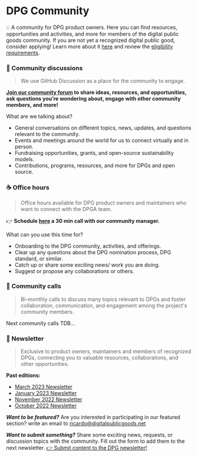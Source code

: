 # DPG Community
💡 A community for DPG product owners. Here you can find resources, opportunities and activities, and more for members of the digital public goods community. If you are not yet a recognized digital public good, consider applying! Learn more about it [here](https://digitalpublicgoods.net/digital-public-goods/) and review the [eligibility requirements](https://digitalpublicgoods.net/submission-guide/).

### 💬 Community discussions
> We use GitHub Discussion as a place for the community to engage.

**[Join our community forum](https://github.com/DPGAlliance/dpg-community/discussions) to share ideas, resources, and opportunities, ask questions you’re wondering about, engage with other community members, and more!**

What are we talking about?
- General conversations on different topics, news, updates, and questions relevant to the community.
- Events and meetings around the world for us to connect virtually and in person.
- Fundraising opportunities, grants, and open-source sustainability models.
- Contributions, programs, resources, and more for DPGs and open source.


### ☕ Office hours
> Office hours available for DPG product owners and maintainers who want to connect with the DPGA team.

👉 **Schedule [here](https://calendar.app.google/ece7ZkzT4oSBHqDcA) a 30 min call with our community manager.**

What can you use this time for?
- Onboarding to the DPG community, activities, and offerings.
- Clear up any questions about the DPG nomination process, DPG standard, or similar.
- Catch up or share some exciting news/ work you are doing.
- Suggest or propose any collaborations or others.

### 📅 Community calls
> Bi-monthly calls to discuss many topics relevant to DPGs and foster collaboration, communication, and engagement among the project's community members.

Next community calls TDB...

### 📰 Newsletter
> Exclusive to product owners, maintainers and members of recognized DPGs, connecting you to valuable resources, collaborations, and other opportunities.

**Past editions:**

- [March 2023 Newsletter](https://docs.google.com/document/d/e/2PACX-1vRLZyg-Bk58h73hWSqaTPOSK2wToNuRl0IJ_PpL87vVFxd298sIO7ivnWpY3AYD0FTGUMUI5Biauf2h/pub)
- [January 2023 Newsletter](https://docs.google.com/document/d/e/2PACX-1vR2E7L12pQczOBPbs0Abg_oHCqpwUZ8qa6Gpxwp2KfuBQDoSd_Jc5yg9mbOxUvbCIJXmViJLtTLx4QV/pub)
- [November 2022 Newsletter](https://docs.google.com/document/d/e/2PACX-1vROY7RoXmdf2mvwnEt207t7RElpvCf4FBZ6x_vxBDjq-uMaF4i73qsc3c_iQ40ChDv4m-kIBt7O3Lvu/pub)
- [October 2022 Newsletter](https://docs.google.com/document/d/e/2PACX-1vQ4QHZYdnVi3b-i_xVZYJuA-BMVRPz_uhTksVpNv958Af8aoOrPPKKlYGYhP2awnNYVIMBkbHn4ldLS/pub)

***Want to be featured?***
Are you interested in participating in our featured section? write an email to [ricardo@digitalpublicgoods.net](mailto:ricardo@digitalpublicgoods.net)

***Want to submit something?***
Share some exciting news, requests, or discussion topics with the community. Fill out the form to add them to the next newsletter. 
[👉 Submit content to the DPG newsletter!](https://airtable.com/shr7ROmIJyqJWyVx2)
